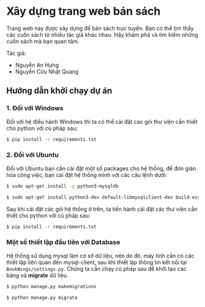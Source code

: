 # Xây dựng trang web bán sách
Trang web này được xây dựng để bán sách trực tuyến. Bạn có thể tìm thấy các cuốn sách từ nhiều tác giả khác nhau. Hãy khám phá và tìm kiếm những cuốn sách mà bạn quan tâm.

Tác giả:
- Nguyễn An Hưng
- Nguyễn Cửu Nhật Quang

## Hướng dẫn khởi chạy dự án
### 1. Đối với Windows
Đối với hệ điều hành Windows thì ta có thể cài đặt các gói thư viện cần thiết cho python với cú pháp sau:
```bash
$ pip install -r requirements.txt
```


### 2. Đối với Ubuntu
Đối với Ubuntu bạn cần cài đặt một số packages cho hệ thống, để đơn giản hóa công việc, bạn cài đặt hệ thống mình với các câu lệnh dưới:

```bash
$ sudo apt-get install -y python3-mysqldb
```

```bash
$ sudo apt-get install python3-dev default-libmysqlclient-dev build-essential
```

Sau khi cài đặt các gói hệ thống ở trên, ta tiến hành cài đặt các thư viện cần thiết cho python với cú pháp sau:
```bash
$ pip install -r requirements.txt
```

### Một số thiết lập đầu tiên với Database
Hệ thống sử dụng mysql làm cơ sở dữ liệu, nên do đó, máy tính cần có các thiết lập liên quan đến mysql-client, sau khi thiết lập thông tin kết nối tại `BookWings/settings.py`. Chúng ta cần chạy cú pháp sau để khởi tạo các bảng và **migrate** dữ liệu.

```bash
$ python manage.py makemigrations
```
```bash
$ python manage.py migrate
```
